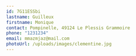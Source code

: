 ```yaml
---
id: 7G11ESSbi
lastname: Guilleux
firstname: Monique
contact: Pompinelle, 49124 Le Plessis Grammoire
phone: "1231234"
email: mmazmjaz@mail.com
photoUrl: /uploads/images/clementine.jpg
---
```

